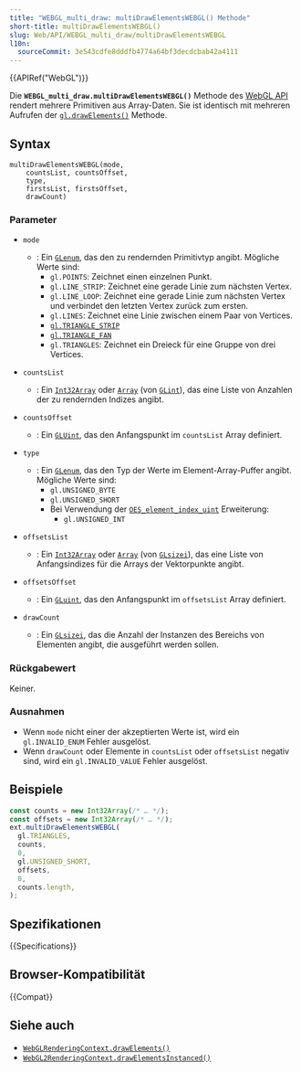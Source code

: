 ```yaml
---
title: "WEBGL_multi_draw: multiDrawElementsWEBGL() Methode"
short-title: multiDrawElementsWEBGL()
slug: Web/API/WEBGL_multi_draw/multiDrawElementsWEBGL
l10n:
  sourceCommit: 3e543cdfe8dddfb4774a64bf3decdcbab42a4111
---
```


{{APIRef("WebGL")}}

Die **`WEBGL_multi_draw.multiDrawElementsWEBGL()`** Methode des
[WebGL API](/de/docs/Web/API/WebGL_API) rendert mehrere Primitiven aus
Array-Daten. Sie ist identisch mit mehreren Aufrufen der
[`gl.drawElements()`](/de/docs/Web/API/WebGLRenderingContext/drawElements)
Methode.

## Syntax

```js-nolint
multiDrawElementsWEBGL(mode,
    countsList, countsOffset,
    type,
    firstsList, firstsOffset,
    drawCount)
```

### Parameter

- `mode`

  - : Ein [`GLenum`](/de/docs/Web/API/WebGL_API/Types), das den zu rendernden Primitivtyp angibt. Mögliche Werte sind:
    - `gl.POINTS`: Zeichnet einen einzelnen Punkt.
    - `gl.LINE_STRIP`: Zeichnet eine gerade Linie zum nächsten Vertex.
    - `gl.LINE_LOOP`: Zeichnet eine gerade Linie zum nächsten Vertex und
      verbindet den letzten Vertex zurück zum ersten.
    - `gl.LINES`: Zeichnet eine Linie zwischen einem Paar von Vertices.
    - [`gl.TRIANGLE_STRIP`](https://en.wikipedia.org/wiki/Triangle_strip)
    - [`gl.TRIANGLE_FAN`](https://en.wikipedia.org/wiki/Triangle_fan)
    - `gl.TRIANGLES`: Zeichnet ein Dreieck für eine Gruppe von drei Vertices.

- `countsList`
  - : Ein [`Int32Array`](/de/docs/Web/JavaScript/Reference/Global_Objects/Int32Array) oder [`Array`](/de/docs/Web/JavaScript/Reference/Global_Objects/Array) (von [`GLint`](/de/docs/Web/API/WebGL_API/Types)), das eine Liste von Anzahlen der zu rendernden Indizes angibt.
- `countsOffset`
  - : Ein [`GLUint`](/de/docs/Web/API/WebGL_API/Types), das den Anfangspunkt im `countsList` Array definiert.
- `type`

  - : Ein [`GLenum`](/de/docs/Web/API/WebGL_API/Types), das den Typ der Werte im Element-Array-Puffer angibt. Mögliche Werte sind:
    - `gl.UNSIGNED_BYTE`
    - `gl.UNSIGNED_SHORT`
    - Bei Verwendung der [`OES_element_index_uint`](/de/docs/Web/API/OES_element_index_uint) Erweiterung:
      - `gl.UNSIGNED_INT`

- `offsetsList`
  - : Ein [`Int32Array`](/de/docs/Web/JavaScript/Reference/Global_Objects/Int32Array) oder [`Array`](/de/docs/Web/JavaScript/Reference/Global_Objects/Array) (von [`GLsizei`](/de/docs/Web/API/WebGL_API/Types)), das eine Liste von Anfangsindizes für die Arrays der Vektorpunkte angibt.
- `offsetsOffset`
  - : Ein [`GLuint`](/de/docs/Web/API/WebGL_API/Types), das den Anfangspunkt im `offsetsList` Array definiert.
- `drawCount`
  - : Ein [`GLsizei`](/de/docs/Web/API/WebGL_API/Types), das die Anzahl der Instanzen des Bereichs von Elementen angibt, die ausgeführt werden sollen.

### Rückgabewert

Keiner.

### Ausnahmen

- Wenn `mode` nicht einer der akzeptierten Werte ist, wird ein
  `gl.INVALID_ENUM` Fehler ausgelöst.
- Wenn `drawCount` oder Elemente in `countsList` oder
  `offsetsList` negativ sind,
  wird ein `gl.INVALID_VALUE` Fehler ausgelöst.

## Beispiele

```js
const counts = new Int32Array(/* … */);
const offsets = new Int32Array(/* … */);
ext.multiDrawElementsWEBGL(
  gl.TRIANGLES,
  counts,
  0,
  gl.UNSIGNED_SHORT,
  offsets,
  0,
  counts.length,
);
```

## Spezifikationen

{{Specifications}}

## Browser-Kompatibilität

{{Compat}}

## Siehe auch

- [`WebGLRenderingContext.drawElements()`](/de/docs/Web/API/WebGLRenderingContext/drawElements)
- [`WebGL2RenderingContext.drawElementsInstanced()`](/de/docs/Web/API/WebGL2RenderingContext/drawElementsInstanced)

